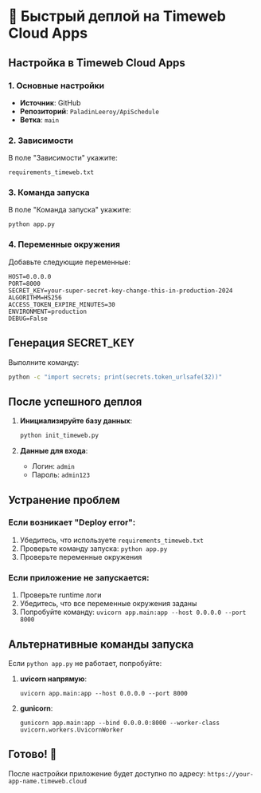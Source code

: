 # 🚀 Быстрый деплой на Timeweb Cloud Apps

## Настройка в Timeweb Cloud Apps

### 1. Основные настройки
- **Источник**: GitHub
- **Репозиторий**: `PaladinLeeroy/ApiSchedule`
- **Ветка**: `main`

### 2. Зависимости
В поле "Зависимости" укажите:
```
requirements_timeweb.txt
```

### 3. Команда запуска
В поле "Команда запуска" укажите:
```
python app.py
```

### 4. Переменные окружения
Добавьте следующие переменные:
```
HOST=0.0.0.0
PORT=8000
SECRET_KEY=your-super-secret-key-change-this-in-production-2024
ALGORITHM=HS256
ACCESS_TOKEN_EXPIRE_MINUTES=30
ENVIRONMENT=production
DEBUG=False
```

## Генерация SECRET_KEY

Выполните команду:
```bash
python -c "import secrets; print(secrets.token_urlsafe(32))"
```

## После успешного деплоя

1. **Инициализируйте базу данных**:
   ```bash
   python init_timeweb.py
   ```

2. **Данные для входа**:
   - Логин: `admin`
   - Пароль: `admin123`

## Устранение проблем

### Если возникает "Deploy error":
1. Убедитесь, что используете `requirements_timeweb.txt`
2. Проверьте команду запуска: `python app.py`
3. Проверьте переменные окружения

### Если приложение не запускается:
1. Проверьте runtime логи
2. Убедитесь, что все переменные окружения заданы
3. Попробуйте команду: `uvicorn app.main:app --host 0.0.0.0 --port 8000`

## Альтернативные команды запуска

Если `python app.py` не работает, попробуйте:

1. **uvicorn напрямую**:
   ```
   uvicorn app.main:app --host 0.0.0.0 --port 8000
   ```

2. **gunicorn**:
   ```
   gunicorn app.main:app --bind 0.0.0.0:8000 --worker-class uvicorn.workers.UvicornWorker
   ```

## Готово! 🎉

После настройки приложение будет доступно по адресу:
`https://your-app-name.timeweb.cloud` 